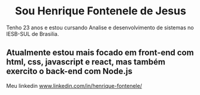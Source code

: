 <h1 align="center">Sou Henrique Fontenele de Jesus</h1>
Tenho 23 anos e estou cursando Analise e desenvolvimento de sistemas no IESB-SUL de Brasilia. 
<h2>Atualmente estou mais focado em front-end com html, css, javascript e react, mas também exercito o back-end com Node.js</h2>

Meu linkedin www.linkedin.com/in/henrique-fontenele/

